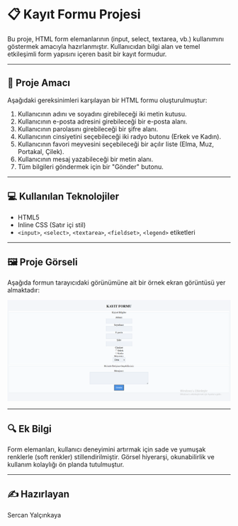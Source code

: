# 📋 Kayıt Formu Projesi

Bu proje, HTML form elemanlarının (input, select, textarea, vb.) kullanımını göstermek amacıyla hazırlanmıştır. Kullanıcıdan bilgi alan ve temel etkileşimli form yapısını içeren basit bir kayıt formudur.

---

## 🧾 Proje Amacı

Aşağıdaki gereksinimleri karşılayan bir HTML formu oluşturulmuştur:

1. Kullanıcının adını ve soyadını girebileceği iki metin kutusu.
2. Kullanıcının e-posta adresini girebileceği bir e-posta alanı.
3. Kullanıcının parolasını girebileceği bir şifre alanı.
4. Kullanıcının cinsiyetini seçebileceği iki radyo butonu (Erkek ve Kadın).
5. Kullanıcının favori meyvesini seçebileceği bir açılır liste (Elma, Muz, Portakal, Çilek).
6. Kullanıcının mesaj yazabileceği bir metin alanı.
7. Tüm bilgileri göndermek için bir "Gönder" butonu.

---

## 💻 Kullanılan Teknolojiler

- HTML5
- Inline CSS (Satır içi stil)
- `<input>`, `<select>`, `<textarea>`, `<fieldset>`, `<legend>` etiketleri

---

## 🖼️ Proje Görseli

Aşağıda formun tarayıcıdaki görünümüne ait bir örnek ekran görüntüsü yer almaktadır:

![Form Ekran Görüntüsü](assets/kayitForm.png)

---

## 🔍 Ek Bilgi

Form elemanları, kullanıcı deneyimini artırmak için sade ve yumuşak renklerle (soft renkler) stillendirilmiştir. Görsel hiyerarşi, okunabilirlik ve kullanım kolaylığı ön planda tutulmuştur.

---

## ✍️ Hazırlayan

Sercan Yalçınkaya  
